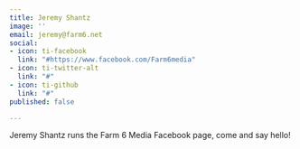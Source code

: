 ```yaml
---
title: Jeremy Shantz
image: ''
email: jeremy@farm6.net
social:
- icon: ti-facebook
  link: "#https://www.facebook.com/Farm6media"
- icon: ti-twitter-alt
  link: "#"
- icon: ti-github
  link: "#"
published: false

---
```

Jeremy Shantz runs the Farm 6 Media Facebook page, come and say hello!